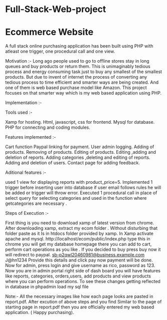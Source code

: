 # Full-Stack-Web-project

# Ecommerce Website

A full stack online purchasing application has been built using PHP with atleast one trigger, one procedural call and one view.

Motivation :-
Long ago people used to go to offline stores stay in long queues and buy products or return them. This is unimaginably tedious process and energy consuming task just to buy any smallest of the smallest products. But due to invent of internet the process of converting any tedious process to time efficient and smarter ways are being created. And one of them is web based purchase model like Amazon. This project focuses on that smarter way which is my web based application using PHP.


Implementation :-

Tools used :-

Xamp for hosting.
Html, javascript, css for frontend.
Mysql for database.
PHP for connecting and coding modules.


Features implemented :-

Cart function
Paypal linking for payment.
User admin logging.
Adding of products.
Removing of products.
Editing of products.
Editing ,adding and deletion of reports.
Adding categories ,deleting and editing of reports.
Adding and deletion of users.
Contact page for adding feedback.


Aditional features :-

used 1 view for displaying reports with product_price=5.
Implemented 1 trigger before inserting user into database if user email follows rules he will be added or trigger will throw error.
Executed 1 procedural call in place of select query for selecting categories and used in the function where getcategories are necessary .


Steps of Execution :-

First thing is you need to download xamp of latest version from chrome.
After downloading xamp, extract my ecom folder .
Without disturbing that folder paste as it Is in htdocs folder provided by xamp.
In Xamp activate apache and mysql.
http://localhost/ecom/public/index.php type this in chrome you will get my database homepage there you can add to cart, perform cart operations as you like .
If you decided to buy press buy now it will redirect to paypal. sb-p2qwl20460981@business.example.com J@hn1234 Provide this details and click pay now payment will be done.
Now for admin, press login and give username as rico, password as 123.
Now you are in admin portal right side of dash board you will have features like reports, categories, orders,users, add products and view products where you can perform operations.
To see these changes getting reflected in database in phpadmin load my sql file


Note:-
All the necessary images like how each page looks are pasted in report.pdf. After excution of above steps and you find Similar to the page of starting page in report.pdf then you are officially entered my web based application. ( Happy purchasing).
